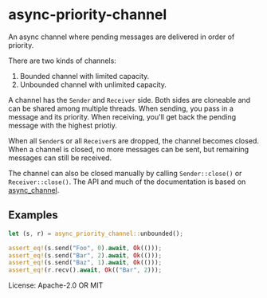 # async-priority-channel

An async channel where pending messages are delivered in order of priority.

There are two kinds of channels:

1. Bounded channel with limited capacity.
2. Unbounded channel with unlimited capacity.

A channel has the `Sender` and `Receiver` side. Both sides are cloneable and can be shared
among multiple threads. When sending, you pass in a message and its priority. When receiving,
you'll get back the pending message with the highest priotiy.

When all `Sender`s or all `Receiver`s are dropped, the channel becomes closed. When a
channel is closed, no more messages can be sent, but remaining messages can still be received.

The channel can also be closed manually by calling `Sender::close()` or
`Receiver::close()`. The API and much of the documentation is based on  [async_channel](https://docs.rs/async-channel/1.6.1/async_channel/).

## Examples

```rust
let (s, r) = async_priority_channel::unbounded();

assert_eq!(s.send("Foo", 0).await, Ok(()));
assert_eq!(s.send("Bar", 2).await, Ok(()));
assert_eq!(s.send("Baz", 1).await, Ok(()));
assert_eq!(r.recv().await, Ok(("Bar", 2)));
```

License: Apache-2.0 OR MIT
